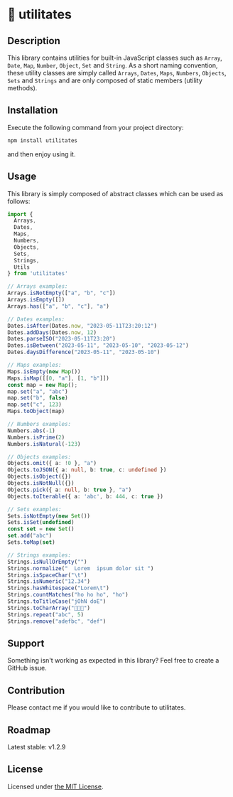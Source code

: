 # :rocket: utilitates

## Description

This library contains utilities for built-in JavaScript classes such as
`Array`, `Date`, `Map`, `Number`, `Object`, `Set` and `String`. As a
short naming convention, these utility classes are simply called `Arrays`,
`Dates`, `Maps`, `Numbers`, `Objects`, `Sets` and `Strings` and are only
composed of static members (utility methods).

## Installation

Execute the following command from your project directory:
```bash
npm install utilitates
```
and then enjoy using it.

## Usage

This library is simply composed of abstract classes which can be used as follows:

```typescript
import {
  Arrays,
  Dates,
  Maps,
  Numbers,
  Objects,
  Sets,
  Strings,
  Utils
} from 'utilitates'

// Arrays examples:
Arrays.isNotEmpty(["a", "b", "c"])
Arrays.isEmpty([])
Arrays.has(["a", "b", "c"], "a")

// Dates examples:
Dates.isAfter(Dates.now, "2023-05-11T23:20:12")
Dates.addDays(Dates.now, 12)
Dates.parseISO("2023-05-11T23:20")
Dates.isBetween("2023-05-11", "2023-05-10", "2023-05-12")
Dates.daysDifference("2023-05-11", "2023-05-10")

// Maps examples:
Maps.isEmpty(new Map())
Maps.isMap([[0, "a"], [1, "b"]])
const map = new Map();
map.set("a", "abc")
map.set("b", false)
map.set("c", 123)
Maps.toObject(map)

// Numbers examples:
Numbers.abs(-1)
Numbers.isPrime(2)
Numbers.isNatural(-123)

// Objects examples:
Objects.omit({ a: !0 }, "a")
Objects.toJSON({ a: null, b: true, c: undefined })
Objects.isObject({})
Objects.isNotNull({})
Objects.pick({ a: null, b: true }, "a")
Objects.toIterable({ a: 'abc', b: 444, c: true })

// Sets examples:
Sets.isNotEmpty(new Set())
Sets.isSet(undefined)
const set = new Set()
set.add("abc")
Sets.toMap(set)

// Strings examples:
Strings.isNullOrEmpty("")
Strings.normalize("  Lorem  ipsum dolor sit ")
Strings.isSpaceChar("\t")
Strings.isNumeric("12.34")
Strings.hasWhitespace("Lorem\t")
Strings.countMatches("ho ho ho", "ho")
Strings.toTitleCase("jOhN doE")
Strings.toCharArray("🐑🐑🐑")
Strings.repeat("abc", 5)
Strings.remove("adefbc", "def")
```

## Support

Something isn't working as expected in this library? Feel free to create a GitHub issue.

## Contribution

Please contact me if you would like to contribute to utilitates.

## Roadmap

Latest stable: v1.2.9

## License

Licensed under [the MIT License](https://github.com/icapri/utilities/blob/main/LICENSE).